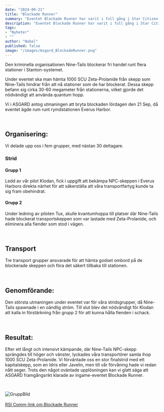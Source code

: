 ```yaml
---
date: "2024-09-21"
title: "Blockade Runner"
summary: "Eventet Blockade Runner har varit i full gång i Star Citizen, där den kriminella organisationen Nine-Tails blockerar fri handel runt flera stationer i Stanton-systemet."
description: "Eventet Blockade Runner har varit i full gång i Star Citizen, där den kriminella organisationen Nine-Tails blockerar fri handel runt flera stationer i Stanton-systemet."
tags:
- "Nyheter"
- ""
author: "Nabel"
published: false
image: "/images/Asgard_BlockadeRunner.png"
---
```

Den kriminella organisationen Nine-Tails blockerar fri handel runt flera stationer i Stanton-systemet.  

Under eventet ska man hämta 1000 SCU Zeta-Prolanide från skepp som Nine-Tails hindrar från att nå stationer som de har blockerat. Dessa skepp befann sig cirka 30-60 megameter från stationerna, vilket gjorde det nödvändigt att använda quantum hopp.  

Vi i ASGARD antog utmaningen att bryta blockaden lördagen den 21 Sep, då eventet ägde rum runt rymdstationen Everus Harbor.  

<br>

## Organisering: 

Vi delade upp oss i fem grupper, med nästan 30 deltagare.  

### Strid

#### Grupp 1
Ledd av vår pilot Klodan, fick i uppgift att bekämpa NPC-skeppen i Everus Harbors direkta närhet för att säkerställa att våra transportfartyg kunde ta sig fram obehindrat.

#### Grupp 2
Under ledning av piloten Tux, skulle kvantumhoppa till platser där Nine-Tails hade blockerat transportskeppen som var lastade med Zeta-Prolanide, och eliminera alla fiender som stod i vägen.

<br>

## Transport

Tre transport grupper ansvarade för att hämta godset ombord på de blockerade skeppen och föra det säkert tillbaka till stationen.

<br>

## Genomförande: 

Den största utmaningen under eventet var för våra stridsgrupper, då Nine-Tails spawnade i en oändlig ström. Till slut blev det nödvändigt för Klodan att kalla in förstärkning från grupp 2 för att kunna hålla fienden i schack.

<br>

## Resultat: 

Efter ett långt och intensivt kämpande, där Nine-Tails NPC-skepp sprängdes till höger och vänster, lyckades våra transportörer samla ihop 1000 SCU Zeta-Prolanide. Vi förväntade oss en stor finalstrid med ett kapitalskepp, som en Idris eller Javelin, men till vår förvåning hade vi redan nått seger. Trots den något oväntade upplösningen kan vi glatt säga att ASGARD framgångsrikt klarade av ingame-eventet Blockade Runner.

<br>

![GruppBild](/images/Asgard_BlockadeRunnerEventGruppbild.png)
<br>
<br>
[RSI Comm-link om Blockade Runner](https://robertsspaceindustries.com/comm-link/transmission/19991-Blockade-Runner)
